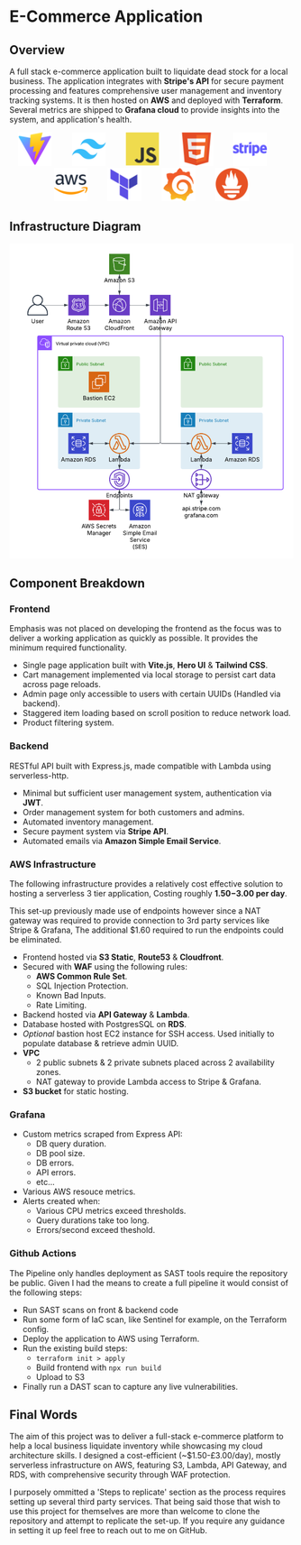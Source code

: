 # E-Commerce Application
## Overview
A full stack e-commerce application built to liquidate dead stock for a local business. The application integrates with **Stripe's API** for secure payment processing and features comprehensive user management and inventory tracking systems. It is then hosted on **AWS** and deployed with **Terraform**. Several metrics are shipped to **Grafana cloud** to provide insights into the system, and application's health.


<div align="center">
  <img src="./images/tech-logos/Vite.js.png" alt="Vite" height="60"/>&nbsp;&nbsp;&nbsp;&nbsp;&nbsp;&nbsp;&nbsp;&nbsp;
  <img src="./images/tech-logos/Tailwind CSS.png" alt="Tailwind" height="60"/>&nbsp;&nbsp;&nbsp;&nbsp;&nbsp;&nbsp;&nbsp;&nbsp;
  <img src="./images/tech-logos/JavaScript.png" alt="JavaScript" height="60"/>&nbsp;&nbsp;&nbsp;&nbsp;&nbsp;&nbsp;&nbsp;&nbsp;
  <img src="./images/tech-logos/HTML5.png" alt="HTML5" height="60"/>&nbsp;&nbsp;&nbsp;&nbsp;&nbsp;&nbsp;&nbsp;&nbsp;
  <img src="./images/tech-logos/stripe.png" alt="Stripe" height="60"/>&nbsp;&nbsp;&nbsp;&nbsp;&nbsp;&nbsp;&nbsp;&nbsp;
  <img src="./images/tech-logos/AWS.png" alt="AWS" height="60"/>&nbsp;&nbsp;&nbsp;&nbsp;&nbsp;&nbsp;&nbsp;&nbsp;
  <img src="./images/tech-logos/HashiCorp Terraform.png" alt="Terraform" height="60"/>&nbsp;&nbsp;&nbsp;&nbsp;&nbsp;&nbsp;&nbsp;&nbsp;
  <img src="./images/tech-logos/Grafana.png" alt="Grafana" height="60"/>&nbsp;&nbsp;&nbsp;&nbsp;&nbsp;&nbsp;&nbsp;&nbsp;
  <img src="./images/tech-logos/Prometheus.png" alt="Prometheus" height="60"/>
</div>

## Infrastructure Diagram
![](./images/e-commerce-diagram.png)
## Component Breakdown 

### Frontend

Emphasis was not placed on developing the frontend as the focus was to deliver a working application as quickly as possible. It provides the minimum required functionality.

  * Single page application built with **Vite.js**, **Hero UI** & **Tailwind CSS**. 
  * Cart management implemented via local storage to persist cart data across page reloads.
  * Admin page only accessible to users with certain UUIDs (Handled via backend).
  * Staggered item loading based on scroll position to reduce network load.
  * Product filtering system. 

### Backend
RESTful API built with Express.js, made compatible with Lambda using serverless-http.
  * Minimal but sufficient user management system, authentication via **JWT**.
  * Order management system for both customers and admins.
  * Automated inventory management.
  * Secure payment system via **Stripe API**.
  * Automated emails via **Amazon Simple Email Service**.

### AWS Infrastructure
The following infrastructure provides a relatively cost effective solution to hosting a serverless 3 tier application, Costing roughly **$1.50-$3.00 per day**.

This set-up previously made use of endpoints however since a NAT gateway was required to provide connection to 3rd party services like Stripe & Grafana, The additional $1.60 required to run the endpoints could be eliminated.

  * Frontend hosted via **S3 Static**, **Route53** & **Cloudfront**.
  * Secured with **WAF** using the following rules: 
    * **AWS Common Rule Set**.
    * SQL Injection Protection.
    * Known Bad Inputs.
    * Rate Limiting.
  * Backend hosted via **API Gateway** & **Lambda**.
  * Database hosted with PostgresSQL on **RDS**.
  * *Optional* bastion host EC2 instance for SSH access. Used initially to populate database & retrieve admin UUID.
  * **VPC**
    * 2 public subnets & 2 private subnets placed across 2 availability zones.
    * NAT gateway to provide Lambda access to Stripe & Grafana.
  * **S3 bucket** for static hosting.
### Grafana
  * Custom metrics scraped from Express API:
    * DB query duration.
    * DB pool size.
    * DB errors.
    * API errors.
    * etc...
  * Various AWS resouce metrics.
  * Alerts created when: 
    * Various CPU metrics exceed thresholds.
    * Query durations take too long.
    * Errors/second exceed theshold.
### Github Actions
The Pipeline only handles deployment as SAST tools require the repository be public. Given I had the means to create a full pipeline it would consist of the following steps:

*  Run SAST scans on front & backend code
*  Run some form of IaC scan, like Sentinel for example, on the Terraform config.
*  Deploy the application to AWS using Terraform.
*  Run the existing build steps:
    * `terraform init > apply`
    * Build frontend with `npx run build`
    * Upload to S3
* Finally run a DAST scan to capture any live vulnerabilities.

## Final Words
The aim of this project was to deliver a full-stack e-commerce platform to help a local business liquidate inventory while showcasing my cloud architecture skills. I designed a cost-efficient (~$1.50-£3.00/day), mostly serverless infrastructure on AWS, featuring S3, Lambda, API Gateway, and RDS, with comprehensive security through WAF protection.

I purposely ommitted a 'Steps to replicate' section as the process requires setting up several third party services. That being said those that wish to use this project for themselves are more than welcome to clone the repository and attempt to replicate the set-up. If you require any guidance in setting it up feel free to reach out to me on GitHub.